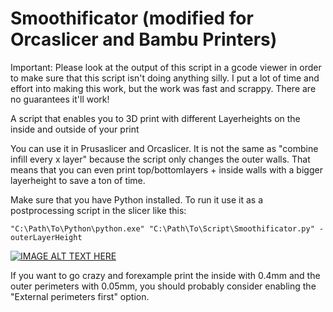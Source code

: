 # Smoothificator (modified for Orcaslicer and Bambu Printers)
Important: Please look at the output of this script in a gcode viewer in order to make sure that this script isn't doing anything silly.
I put a lot of time and effort into making this work, but the work was fast and scrappy. There are no guarantees it'll work!

A script that enables you to 3D print with different Layerheights on the inside and outside of your print

You can use it in Prusaslicer and Orcaslicer. It is not the same as "combine infill every x layer" because the script only changes the outer walls. That means that you can even print top/bottomlayers + inside walls with a bigger layerheight to save a ton of time. 

Make sure that you have Python installed.
To run it use it as a postprocessing script in the slicer like this:

```"C:\Path\To\Python\python.exe" "C:\Path\To\Script\Smoothificator.py" -outerLayerHeight```

[![IMAGE ALT TEXT HERE](https://img.youtube.com/vi/MffF5_rbtW8/0.jpg)](https://www.youtube.com/watch?v=MffF5_rbtW8)


If you want to go crazy and forexample print the inside with 0.4mm and the outer perimeters with 0.05mm, you should probably consider enabling the "External perimeters first" option.
